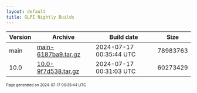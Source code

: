 ```yaml
---
layout: default
title: GLPI Nightly Builds
---
```


Version|Archive|Build date|Size
---|---|---|---
main|[main-6187ba9.tar.gz](main-6187ba9.tar.gz)|2024-07-17 00:35:44 UTC|78983763
10.0|[10.0-9f7d538.tar.gz](10.0-9f7d538.tar.gz)|2024-07-17 00:31:03 UTC|60273429

<font size="1">Page generated on 2024-07-17 00:35:44 UTC</font>

